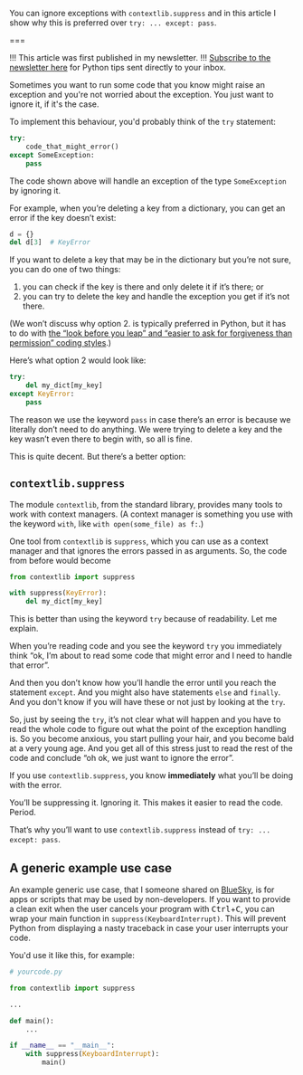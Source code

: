 You can ignore exceptions with `contextlib.suppress` and in this article I show why this is preferred over `try: ... except: pass`.

===

!!! This article was first published in my newsletter.
!!! [Subscribe to the newsletter here](/subscribe) for Python tips sent directly to your inbox.

Sometimes you want to run some code that you know might raise an exception and you're not worried about the exception.
You just want to ignore it, if it's the case.

To implement this behaviour, you'd probably think of the `try` statement:

```py
try:
    code_that_might_error()
except SomeException:
    pass
```

The code shown above will handle an exception of the type `SomeException` by ignoring it.

For example, when you’re deleting a key from a dictionary, you can get an error if the key doesn’t exist:

```py
d = {}
del d[3]  # KeyError
```

If you want to delete a key that may be in the dictionary but you’re not sure, you can do one of two things:

 1. you can check if the key is there and only delete it if it’s there; or
 2. you can try to delete the key and handle the exception you get if it’s not there.

(We won’t discuss why option 2. is typically preferred in Python, but it has to do with [the “look before you leap” and “easier to ask for forgiveness than permission” coding styles](/blog/pydonts/eafp-and-lbyl-coding-styles).)

Here’s what option 2 would look like:

```py
try:
    del my_dict[my_key]
except KeyError:
    pass
```

The reason we use the keyword `pass` in case there’s an error is because we literally don’t need to do anything.
We were trying to delete a key and the key wasn’t even there to begin with, so all is fine.

This is quite decent.
But there’s a better option:


## `contextlib.suppress`

The module `contextlib`, from the standard library, provides many tools to work with context managers.
(A context manager is something you use with the keyword `with`, like `with open(some_file) as f:`.)

One tool from `contextlib` is `suppress`, which you can use as a context manager and that ignores the errors passed in as arguments.
So, the code from before would become

```py
from contextlib import suppress

with suppress(KeyError):
    del my_dict[my_key]
```

This is better than using the keyword `try` because of readability.
Let me explain.

When you’re reading code and you see the keyword `try` you immediately think “ok, I’m about to read some code that might error and I need to handle that error”.

And then you don’t know how you’ll handle the error until you reach the statement `except`.
And you might also have statements `else` and `finally`.
And you don't know if you will have these or not just by looking at the `try`.

So, just by seeing the `try`, it’s not clear what will happen and you have to read the whole code to figure out what the point of the exception handling is.
So you become anxious, you start pulling your hair, and you become bald at a very young age.
And you get all of this stress just to read the rest of the code and conclude “oh ok, we just want to ignore the error”.

If you use `contextlib.suppress`, you know **immediately** what you’ll be doing with the error.

You’ll be suppressing it.
Ignoring it.
This makes it easier to read the code.
Period.

That’s why you’ll want to use `contextlib.suppress` instead of `try: ... except: pass`.


## A generic example use case

An example generic use case, that I someone shared on [BlueSky](https://bsky.app/profile/mathspp.com), is for apps or scripts that may be used by non-developers.
If you want to provide a clean exit when the user cancels your program with <kbd>Ctrl</kbd>+<kbd>C</kbd>, you can wrap your main function in `suppress(KeyboardInterrupt)`.
This will prevent Python from displaying a nasty traceback in case your user interrupts your code.

You'd use it like this, for example:

```py
# yourcode.py

from contextlib import suppress

...

def main():
    ...

if __name__ == "__main__":
    with suppress(KeyboardInterrupt):
        main()
```
